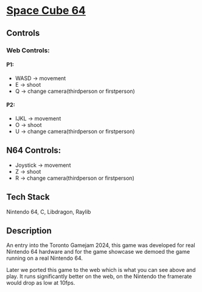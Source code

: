 # [Space Cube 64](https://github.com/realtradam/tojam2024)

## Controls
### Web Controls:

#### P1:

- WASD -> movement
- E -> shoot
- Q -> change camera(thirdperson or firstperson)

#### P2:
- IJKL -> movement
- O -> shoot
- U -> change camera(thirdperson or firstperson)



## N64 Controls:

- Joystick -> movement
- Z -> shoot
- R -> change camera(thirdperson or firstperson)

## Tech Stack
Nintendo 64, C, Libdragon, Raylib

## Description

An entry into the Toronto Gamejam 2024, this game was developed for real Nintendo 64 hardware and for the game showcase we demoed the game running on a real Nintendo 64.

Later we ported this game to the web which is what you can see above and play. It runs significantly better on the web, on the Nintendo the framerate would drop as low at 10fps.

